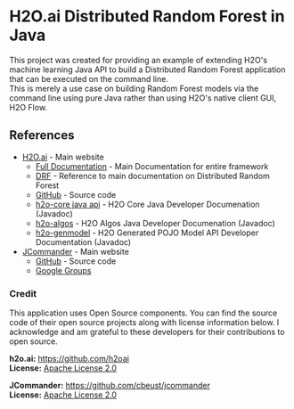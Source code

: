 # H2O.ai Distributed Random Forest in Java  
This project was created for providing an example of extending H2O's machine learning Java API to build a Distributed Random Forest application that can be executed on the command line.  
This is merely a use case on building Random Forest models via the command line using pure Java rather than using H2O's native client GUI, H2O Flow.  

## References  
  - [H2O.ai](http://www.h2o.ai/) - Main website
      + [Full Documentation](http://docs.h2o.ai/h2o/latest-stable/h2o-docs/index.html) - Main Documentation for entire framework
      + [DRF](http://docs.h2o.ai/h2o/latest-stable/h2o-docs/index.html#Data%20Science%20Algorithms-DRF) - Reference to main documentation on Distributed Random Forest
      + [GitHub](https://github.com/h2oai/h2o-3) - Source code
      + [h2o-core java api](https://h2o-release.s3.amazonaws.com/h2o/rel-turin/4/docs-website/h2o-core/javadoc/index.html) - H2O Core Java Developer Documenation (Javadoc)
      + [h2o-algos](https://h2o-release.s3.amazonaws.com/h2o/rel-turin/4/docs-website/h2o-algos/javadoc/index.html) - H2O Algos Java Developer Documenation (Javadoc)
      + [h2o-genmodel](https://h2o-release.s3.amazonaws.com/h2o/rel-turin/4/docs-website/h2o-genmodel/javadoc/index.html) - H2O Generated POJO Model API Developer Documentation (Javadoc)  
  - [JCommander](http://jcommander.org/) - Main website
      + [GitHub](https://github.com/cbeust/jcommander) - Source code
      + [Google Groups](https://groups.google.com/forum/#!forum/jcommander)


### Credit  
This application uses Open Source components. You can find the source code of their open source projects along with license information below. I acknowledge and am grateful to these developers for their contributions to open source.  

**h2o.ai:** https://github.com/h2oai  
**License:** [Apache License 2.0](LICENSE)  

**JCommander:** https://github.com/cbeust/jcommander  
**License:** [Apache License 2.0](LICENSE)
